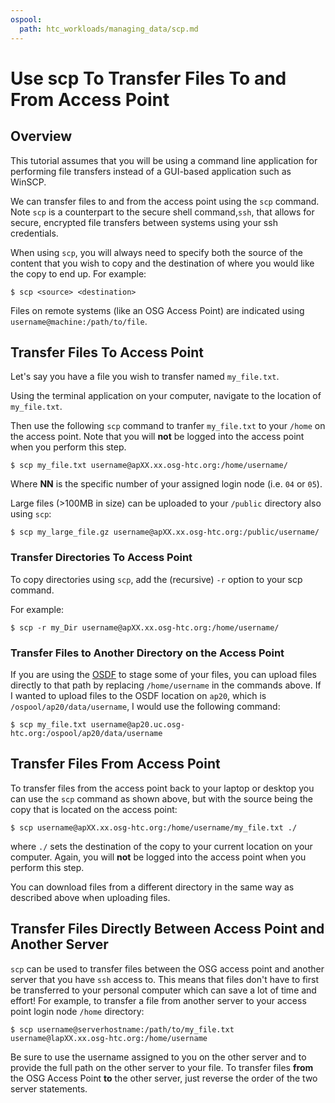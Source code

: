 ```yaml
---
ospool:
  path: htc_workloads/managing_data/scp.md
---
```


Use scp To Transfer Files To and From Access Point
==================================================


## Overview

This tutorial assumes that you will be using a command line application 
for performing file transfers instead of a GUI-based application such as WinSCP. 

We can transfer files to and from the access point using the 
`scp` command. Note `scp` is a counterpart to the secure shell 
command,`ssh`, that allows for secure, encrypted file transfers between 
systems using your ssh credentials.

When using `scp`, you will always need to specify both the source of the
content that you wish to copy and the destination of where you would like 
the copy to end up. For example:

    $ scp <source> <destination>

Files on remote systems (like an OSG Access Point) are indicated using
`username@machine:/path/to/file`.

## Transfer Files To Access Point

Let's say you have a file you wish to transfer named `my_file.txt`.

Using the terminal application on your computer, navigate to the location of `my_file.txt`.

Then use the following `scp` command to tranfer `my_file.txt` to your `/home` on the access point. Note
that you will **not** be logged into the access point when you perform this step.

    $ scp my_file.txt username@apXX.xx.osg-htc.org:/home/username/

Where **NN** is the specific number of your assigned login node (i.e. `04` or `05`).

Large files (>100MB in size) can be uploaded to your `/public` directory also using `scp`:

    $ scp my_large_file.gz username@apXX.xx.osg-htc.org:/public/username/

### Transfer Directories To Access Point

To copy directories using `scp`, add the (recursive) `-r` option to your scp command.

For example:

    $ scp -r my_Dir username@apXX.xx.osg-htc.org:/home/username/

### Transfer Files to Another Directory on the Access Point

If you are using the [OSDF]() to stage some of your files, you can upload files directly 
to that path by replacing `/home/username` in the commands above. If I wanted to 
upload files to the OSDF location on `ap20`, which is `/ospool/ap20/data/username`, 
I would use the following command: 

    $ scp my_file.txt username@ap20.uc.osg-htc.org:/ospool/ap20/data/username

## Transfer Files From Access Point

To transfer files from the access point back to your laptop or desktop you can use the `scp` 
command as shown above, 
but with the source being the copy that is located on the access point:

    $ scp username@apXX.xx.osg-htc.org:/home/username/my_file.txt ./

where `./` sets the destination of the copy to your current location on your computer. 
Again, you will **not** be logged into the access point when you perform this step.

You can download files from a different directory in the same way as described 
above when uploading files. 

## Transfer Files Directly Between Access Point and Another Server

`scp` can be used to transfer files between the OSG access point and another server that you have 
`ssh` access to. This means that files don't have to first be transferred to your 
personal computer which can save a lot of time and effort! For example, to transfer 
a file from another server to your access point login node `/home` directory:

    $ scp username@serverhostname:/path/to/my_file.txt username@lapXX.xx.osg-htc.org:/home/username

Be sure to use the username assigned to you on the other server and to provide the 
full path on the other server to your file. To transfer files **from** the OSG Access 
Point **to** the other server, just reverse the order of the two server statements. 

